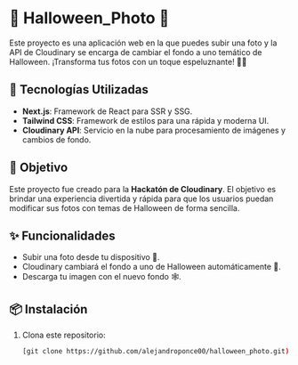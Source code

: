 # 🎃 Halloween_Photo 👻

Este proyecto es una aplicación web en la que puedes subir una foto y la API de Cloudinary se encarga de cambiar el fondo a uno temático de Halloween. ¡Transforma tus fotos con un toque espeluznante! 🧛‍♂️

## 🚀 Tecnologías Utilizadas

- **Next.js**: Framework de React para SSR y SSG.
- **Tailwind CSS**: Framework de estilos para una rápida y moderna UI.
- **Cloudinary API**: Servicio en la nube para procesamiento de imágenes y cambios de fondo.

## 🎯 Objetivo

Este proyecto fue creado para la **Hackatón de Cloudinary**. El objetivo es brindar una experiencia divertida y rápida para que los usuarios puedan modificar sus fotos con temas de Halloween de forma sencilla.

## ✨ Funcionalidades

- Subir una foto desde tu dispositivo 📸.
- Cloudinary cambiará el fondo a uno de Halloween automáticamente 🎃.
- Descarga tu imagen con el nuevo fondo 🕸️.

## 📦 Instalación

1. Clona este repositorio:

   ```bash
   [git clone https://github.com/alejandroponce00/halloween_photo.git)]
